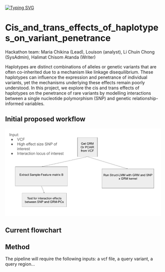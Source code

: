 [![Typing SVG](https://readme-typing-svg.demolab.com?font=Fira+Code&weight=700&size=21&pause=1000&color=ccb885&width=435&lines=Welcome+To+Our+Github+Page;We+are+Team+Cis+Trans)](https://git.io/typing-svg)
# Cis_and_trans_effects_of_haplotypes_on_variant_penetrance

Hackathon team: Maria Chikina (Lead), Louison (analyst), Li Chuin Chong (SysAdmin), Halimat Chisom Atanda (Writer)

Haplotypes are distinct combinations of alleles or genetic variants that are often co-inherited due to a mechanism like linkage disequilibrium. These haplotypes can influence the expression and penetrance of individual variants, yet the mechanisms underlying these effects remain poorly understood. In this project, we explore the cis and trans effects of haplotypes on the penetrance of rare variants by modelling interactions between a single nucleotide polymorphism (SNP) and genetic relationship-informed variables.

## Initial proposed workflow
![Flowchart](Flowchart.png)

## Current flowchart

## Method
The pipeline will require the following inputs: a vcf file, a query variant, a query region...

